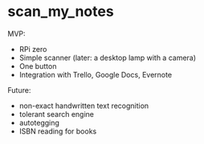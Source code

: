 # scan_my_notes

MVP:
- RPi zero
- Simple scanner (later: a desktop lamp with a camera)
- One button
- Integration with Trello, Google Docs, Evernote

Future:
- non-exact handwritten text recognition
- tolerant search engine
- autotegging
- ISBN reading for books
